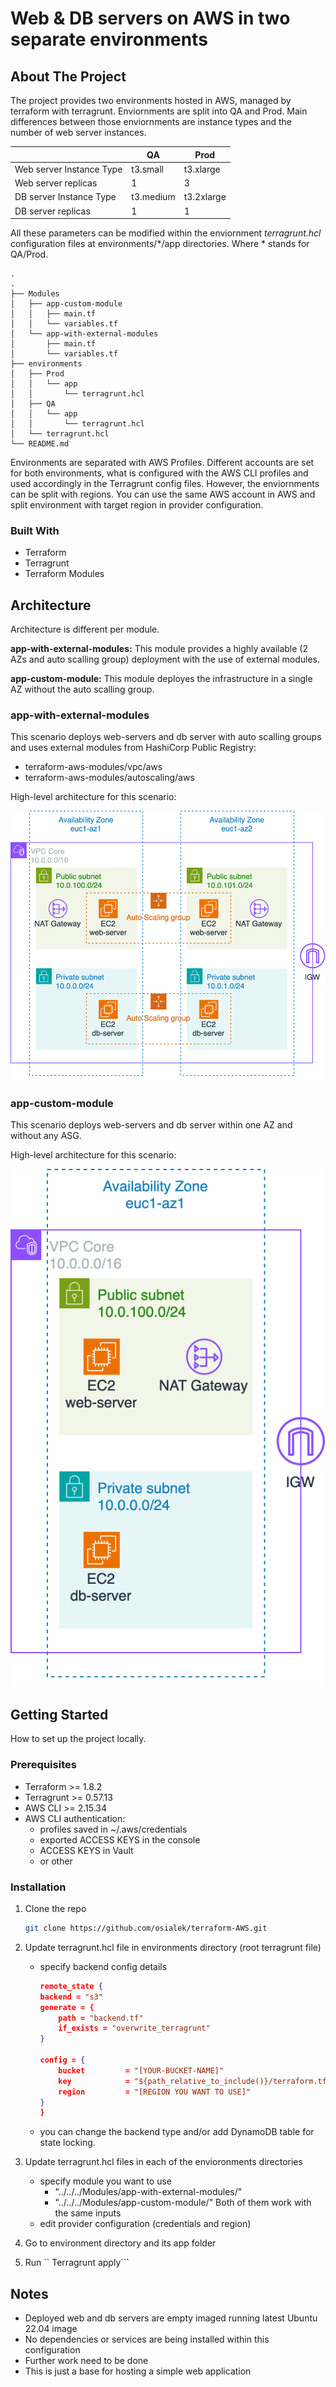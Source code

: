 # Web & DB servers on AWS in two separate environments

## About The Project

The project provides two environments hosted in AWS, managed by terraform with terragrunt. Enviornments are split into QA and Prod. Main differences between those enviornments are instance types and the number of web server instances.

|  |QA|Prod|
|------|-----|-----|
|Web server Instance Type|t3.small|t3.xlarge|
|Web server replicas | 1 | 3|
|DB server Instance Type|t3.medium|t3.2xlarge|
|DB server replicas |1|1|

All these parameters can be modified within the enviornment *terragrunt.hcl* configuration files at environments/\*/app directories. Where \* stands for QA/Prod.

```
.
.
├── Modules
│   ├── app-custom-module
│   │   ├── main.tf
│   │   └── variables.tf
│   └── app-with-external-modules
│       ├── main.tf
│       └── variables.tf
├── environments
│   ├── Prod
│   │   └── app
│   │       └── terragrunt.hcl
│   ├── QA
│   │   └── app
│   │       └── terragrunt.hcl
│   └── terragrunt.hcl
└── README.md
```

Environments are separated with AWS Profiles. Different accounts are set for both environments, what is configured with the AWS CLI profiles and used accordingly in the Terragrunt config files. However, the enviornments can be split with regions. You can use the same AWS account in AWS and split environment with target region in provider configuration.

### Built With

- Terraform
- Terragrunt
- Terraform Modules

## Architecture

Architecture is different per module.

**app-with-external-modules:** This module provides a highly available (2 AZs and auto scalling group) deployment with the use of external modules.

**app-custom-module:** This module deployes the infrastructure in a single AZ without the auto scalling group.

### app-with-external-modules

This scenario deploys web-servers and db server with auto scalling groups and uses external modules from HashiCorp Public Registry:

- terraform-aws-modules/vpc/aws
- terraform-aws-modules/autoscaling/aws

High-level architecture for this scenario:

![HLD-HA-ASG](./images/hld-ha-asg.svg)

### app-custom-module

This scenario deploys web-servers and db server within one AZ and without any ASG.

High-level architecture for this scenario:

![HLD-CUSTOM](./images/hld-custom.svg)

## Getting Started

How to set up the project locally.

### Prerequisites

- Terraform >= 1.8.2
- Terragrunt >= 0.57.13
- AWS CLI >= 2.15.34
- AWS CLI authentication:
  - profiles saved in ~/.aws/credentials
  - exported ACCESS KEYS in the console
  - ACCESS KEYS in Vault
  - or other

### Installation

1. Clone the repo
    ```sh
    git clone https://github.com/osialek/terraform-AWS.git
    ```
2. Update terragrunt.hcl file in environments directory (root terragrunt file)

    - specify backend config details

        ```json
        remote_state {
        backend = "s3"
        generate = {
            path = "backend.tf"
            if_exists = "overwrite_terragrunt"
        }

        config = {
            bucket         = "[YOUR-BUCKET-NAME]"
            key            = "${path_relative_to_include()}/terraform.tfstate"
            region         = "[REGION YOU WANT TO USE]"
        }
        }
        ```
    - you can change the backend type and/or add DynamoDB table for state locking.
3. Update terragrunt.hcl files in each of the envioronments directories

    - specify module you want to use
        - "../../../Modules/app-with-external-modules/"
        - "../../../Modules/app-custom-module/"
    Both of them work with the same inputs
    - edit provider configuration (credentials and region)
4. Go to environment directory and its app folder
5. Run `` Terragrunt apply```

## Notes

- Deployed web and db servers are empty imaged running latest Ubuntu 22.04 image
- No dependencies or services are being installed within this configuration
- Further work need to be done
- This is just a base for hosting a simple web application
